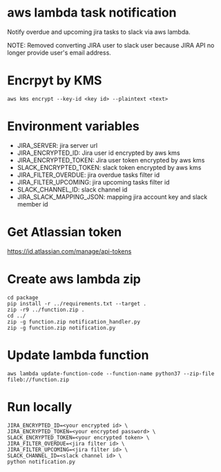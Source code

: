# aws lambda task notification
Notify overdue and upcoming jira tasks to slack via aws lambda.

NOTE: Removed converting JIRA user to slack user because JIRA API no longer provide user's email address.

# Encrpyt by KMS
```
aws kms encrypt --key-id <key id> --plaintext <text>
```

# Environment variables
- JIRA_SERVER: jira server url
- JIRA_ENCRYPTED_ID: Jira user id encrypted by aws kms
- JIRA_ENCRYPTED_TOKEN: Jira user token encrypted by aws kms
- SLACK_ENCRYPTED_TOKEN: slack token encrypted by aws kms
- JIRA_FILTER_OVERDUE: jira overdue tasks filter id
- JIRA_FILTER_UPCOMING: jira upcoming tasks filter id
- SLACK_CHANNEL_ID: slack channel id
- JIRA_SLACK_MAPPING_JSON: mapping jira account key and slack member id

# Get Atlassian token
https://id.atlassian.com/manage/api-tokens

# Create aws lambda zip

```
cd package
pip install -r ../requirements.txt --target .
zip -r9 ../function.zip .
cd ../
zip -g function.zip notification_handler.py
zip -g function.zip notification.py
```


# Update lambda function
```
aws lambda update-function-code --function-name python37 --zip-file fileb://function.zip
```


# Run locally
```
JIRA_ENCRYPTED_ID=<your encrypted id> \
JIRA_ENCRYPTED_TOKEN=<your encrypted password> \
SLACK_ENCRYPTED_TOKEN=<your encrypted token> \
JIRA_FILTER_OVERDUE=<jira filter id> \
JIRA_FILTER_UPCOMING=<jira filter id> \
SLACK_CHANNEL_ID=<slack channel id> \
python notification.py
```
